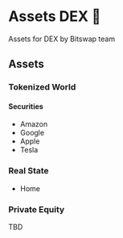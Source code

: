 # Assets DEX 💱

Assets for DEX by Bitswap team 

## Assets

### Tokenized World

#### Securities

- Amazon
- Google
- Apple
- Tesla

### Real State

- Home

### Private Equity 

TBD

